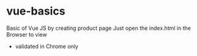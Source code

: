 # vue-basics
Basic of Vue JS by creating product page
Just open the index.html in the Browser to view
* validated in Chrome only
